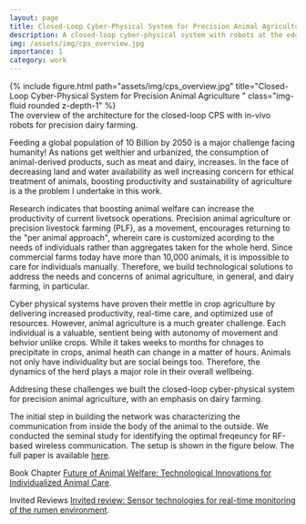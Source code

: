 ```yaml
---
layout: page
title: Closed-Loop Cyber-Physical System for Precision Animal Agriculture
description: A closed-loop cyber-physical system with robots at the edge for improving animal welfare and sustainability in precision dairy farming 
img: /assets/img/cps_overview.jpg
importance: 1
category: work
---
```


<div class="row">
    <div class="col-sm mt-3 mt-md-0">
        {% include figure.html path="assets/img/cps_overview.jpg" title="Closed-Loop Cyber-Physical System for Precision Animal Agriculture " class="img-fluid rounded z-depth-1" %}
    </div>
</div>
<div class="caption">
    The overview of the architecture for the closed-loop CPS with in-vivo robots for precision dairy farming. 
</div>

Feeding a global population of 10 Billion by 2050 is a major challenge facing humanity! As nations get welthier and urbanized, the consumption of animal-derived products, such as meat and dairy, increases. In the face of decreasing land and water availability as well increasing concern for ethical treatment of animals, boosting productivity and sustainability of agriculture is a the problem I undertake in this work. 

Research indicates that boosting animal welfare can increase the productivity of current livetsock operations. Precision animal agriculture or precision livestock farming (PLF), as a movement, encourages returning to the "per animal approach", wherein care is customized acording to the needs of individuals rather than aggregates taken for the whole herd. Since commercial farms today have more than 10,000 animals, it is impossible to care for individuals manually. Therefore, we build technological solutions to address the needs and concerns of animal agriculture, in general, and dairy farming, in particular.

Cyber physical systems have proven their mettle in crop agriculture by delivering increased productivity, real-time care, and optimized use of resources. However, animal agriculture is a much greater challenge. Each individual is a valuable, sentient being with autonomy of movement and behvior unlike crops. While it takes weeks to months for chnages to precipitate in crops, animal heath can change in a matter of hours. Animals not only have individuality but are social beings too. Therefore, the dynamics of the herd plays a major role in their overall wellbeing.

Addresing these challenges we built the closed-loop cyber-physical system for precision animal agriculture, with an emphasis on dairy farming. 

The initial step in building the network was characterizing the communication from inside the body of the animal to the outside. We conducted the seminal study for identifying the optimal freqeuncy for RF-based wireless communication. The setup is shown in the figure below. The full paper is available <a href="https://ieeexplore.ieee.org/abstract/document/9629743"> here</a>. 

Book Chapter
<a href="https://www.academia.edu/download/67422528/Improving_Animal_Welfare_A_Practical_Approach_3rd_Edition_Booksvets.blogspot.com_.pdf#page=571"> Future of Animal Welfare: Technological Innovations for Individualized Animal Care</a>.

Invited Reviews 
<a href="https://www.sciencedirect.com/science/article/pii/S0022030222003502">Invited review: Sensor technologies for real-time monitoring of the rumen environment</a>.
 

